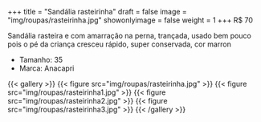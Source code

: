 +++
title = "Sandália rasteirinha"
draft = false
image = "img/roupas/rasteirinha.jpg"
showonlyimage = false
weight = 1
+++
<span class="price">R$ 70</span>

<!--more-->

Sandália rasteira e com amarração na perna, trançada, usado bem pouco pois o pé da criança cresceu rápido, super conservada, cor marron

- Tamanho: 35
- Marca: Anacapri

{{< gallery >}}
{{< figure src="img/roupas/rasteirinha.jpg" >}}
{{< figure src="img/roupas/rasteirinha1.jpg" >}}
{{< figure src="img/roupas/rasteirinha2.jpg" >}}
{{< figure src="img/roupas/rasteirinha3.jpg" >}}
{{< /gallery >}}

